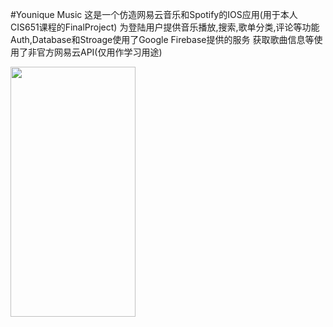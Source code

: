 #Younique Music
这是一个仿造网易云音乐和Spotify的IOS应用(用于本人CIS651课程的FinalProject)
为登陆用户提供音乐播放,搜索,歌单分类,评论等功能
Auth,Database和Stroage使用了Google Firebase提供的服务
获取歌曲信息等使用了非官方网易云API(仅用作学习用途)


<img src="https://github.com/mmyduckx/YouniqueMusic/blob/master/demo.gif" width=200 height=400 />
